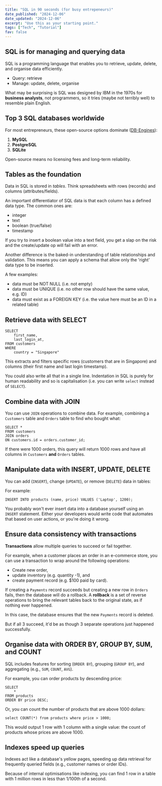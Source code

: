 ```yaml
---
title: "SQL in 90 seconds (for busy entrepeneurs)"
date_published: "2024-12-06"
date_updated: "2024-12-06"
excerpt: "Use this as your starting point."
tags: ["Tech", "Tutorial"]
fav: false
---
```


## SQL is for managing and querying data

SQL is a programming language that enables you to retrieve, update, delete, and organise data efficiently.

- Query: retrieve
- Manage: update, delete, organise

What may be surprising is SQL was designed by IBM in the 1970s for **business analysts**, not programmers, so it tries (maybe not terribly well) to resemble plain English.

## Top 3 SQL databases worldwide

For most entrepreneurs, these open-source options dominate ([DB-Engines](https://db-engines.com/en/ranking)):

1. **MySQL**
2. **PostgreSQL**
3. **SQLite**

Open-source means no licensing fees and long-term reliability.

## Tables as the foundation

Data in SQL is stored in _tables_. Think spreadsheets with rows (records) and columns (attributes/fields).

An important differentiator of SQL data is that each column has a defined data type. The common ones are:

- integer
- text
- boolean (true/false)
- timestamp

If you try to insert a boolean value into a text field, you get a slap on the risk and the create/update op will fail with an error.

Another difference is the baked-in understanding of table relationships and validation. This means you can apply a schema that allow only the 'right' data type to be inserted.

A few examples:

- data must be NOT NULL (i.e. not empty)
- data must be UNIQUE (i.e. no other row should have the same value, e.g. ID)
- data must exist as a FOREIGN KEY (i.e. the value here must be an ID in a related table)

## Retrieve data with SELECT

```
SELECT
	first_name,
	last_login_at,
FROM customers
WHERE
	country = "Singapore"
```

This extracts and filters specific rows (customers that are in Singapore) and columns (their first name and last login timestamp).

You could also write all that in a single line. Indentation in SQL is purely for human readability and so is capitalisation (i.e. you can write `select` instead of `SELECT`).

## Combine data with JOIN

You can use `JOIN` operations to combine data. For example, combining a `Customers` table and `Orders` table to find who bought what:

```
SELECT *
FROM customers
JOIN orders
ON customers.id = orders.customer_id;
```

If there were 1000 orders, this query will return 1000 rows and have all columns in `Customers` **and** `Orders` tables.

## Manipulate data with INSERT, UPDATE, DELETE

You can add (`INSERT`), change (`UPDATE`), or remove (`DELETE`) data in tables:

For example:

```
INSERT INTO products (name, price) VALUES ('Laptop', 1200);
```

You probably won't ever insert data into a database yourself using an `INSERT` statement. Either your developers would write code that automates that based on user actions, or you're doing it wrong.

## Ensure data consistency with transactions

**Transactions** allow multiple queries to succeed or fail together.

For example, when a customer places an order in an e-commerce store, you can use a transaction to wrap around the following operations:

- Create new order,
- update inventory (e.g. quantity -1), and
- create payment record (e.g. $100 paid by card).

If creating a `Payments` record succeeds but creating a new row in `Orders` fails, then the database will do a rollback. A **rollback** is a set of reverse operations to bring the relevant tables back to the original state, as if nothing ever happened.

In this case, the database ensures that the new `Payments` record is deleted.

But if all 3 succeed, it'd be as though 3 separate operations just happened successfully.

## Organise data with ORDER BY, GROUP BY, SUM, and COUNT

SQL includes features for sorting (`ORDER BY`), grouping (`GROUP BY`), and aggregating (e.g., `SUM`, `COUNT`, `AVG`).

For example, you can order products by descending price:

```
SELECT
	*
FROM products
ORDER BY price DESC;
```

Or, you can count the number of products that are above 1000 dollars:

```
select COUNT(*) from products where price > 1000;
```

This would output 1 row with 1 column with a single value: the count of products whose prices are above 1000.

## Indexes speed up queries

Indexes act like a database's yellow pages, speeding up data retrieval for frequently queried fields (e.g., customer names or order IDs).

Because of internal optimisations like indexing, you can find 1 row in a table with 1 million rows in less than 1/100th of a second.
